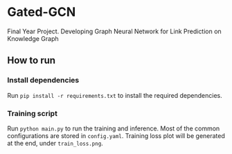 # Gated-GCN
Final Year Project. Developing Graph Neural Network for Link Prediction on Knowledge Graph

## How to run

### Install dependencies
Run ```pip install -r requirements.txt``` to install the required dependencies.

### Training script
Run ```python main.py``` to run the training and inference. Most of the common configurations are stored in ```config.yaml```.
Training loss plot will be generated at the end, under ```train_loss.png```.
